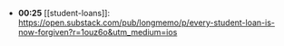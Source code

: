 - **00:25** [[student-loans]]:  https://open.substack.com/pub/longmemo/p/every-student-loan-is-now-forgiven?r=1ouz6o&utm_medium=ios